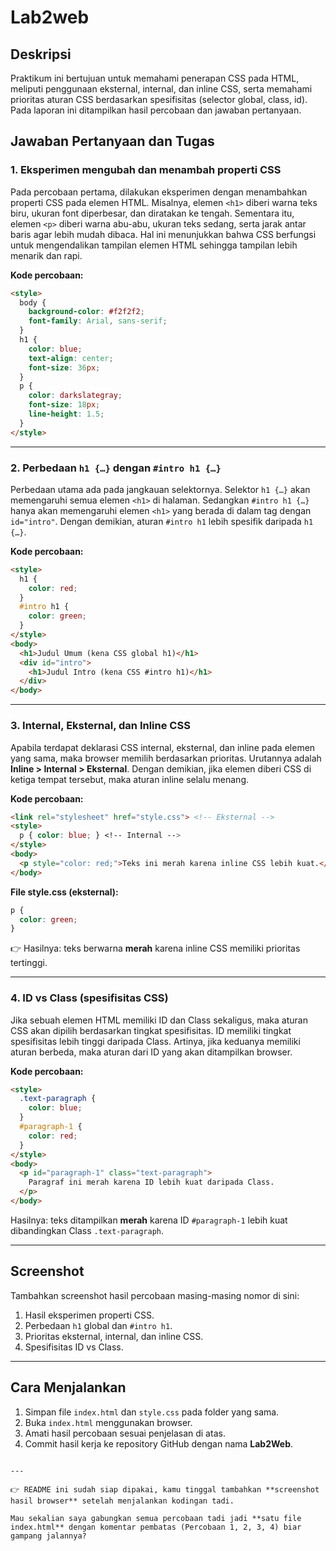 # Lab2web

## Deskripsi
Praktikum ini bertujuan untuk memahami penerapan CSS pada HTML, meliputi penggunaan eksternal, internal, dan inline CSS, serta memahami prioritas aturan CSS berdasarkan spesifisitas (selector global, class, id). Pada laporan ini ditampilkan hasil percobaan dan jawaban pertanyaan.


## Jawaban Pertanyaan dan Tugas

### 1. Eksperimen mengubah dan menambah properti CSS
Pada percobaan pertama, dilakukan eksperimen dengan menambahkan properti CSS pada elemen HTML. Misalnya, elemen `<h1>` diberi warna teks biru, ukuran font diperbesar, dan diratakan ke tengah. Sementara itu, elemen `<p>` diberi warna abu-abu, ukuran teks sedang, serta jarak antar baris agar lebih mudah dibaca. Hal ini menunjukkan bahwa CSS berfungsi untuk mengendalikan tampilan elemen HTML sehingga tampilan lebih menarik dan rapi.

**Kode percobaan:**
```html
<style>
  body {
    background-color: #f2f2f2;
    font-family: Arial, sans-serif;
  }
  h1 {
    color: blue;
    text-align: center;
    font-size: 36px;
  }
  p {
    color: darkslategray;
    font-size: 18px;
    line-height: 1.5;
  }
</style>
````

---

### 2. Perbedaan `h1 {…}` dengan `#intro h1 {…}`

Perbedaan utama ada pada jangkauan selektornya. Selektor `h1 {…}` akan memengaruhi semua elemen `<h1>` di halaman. Sedangkan `#intro h1 {…}` hanya akan memengaruhi elemen `<h1>` yang berada di dalam tag dengan `id="intro"`. Dengan demikian, aturan `#intro h1` lebih spesifik daripada `h1 {…}`.

**Kode percobaan:**

```html
<style>
  h1 {
    color: red;
  }
  #intro h1 {
    color: green;
  }
</style>
<body>
  <h1>Judul Umum (kena CSS global h1)</h1>
  <div id="intro">
    <h1>Judul Intro (kena CSS #intro h1)</h1>
  </div>
</body>
```

---

### 3. Internal, Eksternal, dan Inline CSS

Apabila terdapat deklarasi CSS internal, eksternal, dan inline pada elemen yang sama, maka browser memilih berdasarkan prioritas. Urutannya adalah **Inline > Internal > Eksternal**. Dengan demikian, jika elemen diberi CSS di ketiga tempat tersebut, maka aturan inline selalu menang.

**Kode percobaan:**

```html
<link rel="stylesheet" href="style.css"> <!-- Eksternal -->
<style>
  p { color: blue; } <!-- Internal -->
</style>
<body>
  <p style="color: red;">Teks ini merah karena inline CSS lebih kuat.</p>
</body>
```

**File style.css (eksternal):**

```css
p {
  color: green;
}
```

👉 Hasilnya: teks berwarna **merah** karena inline CSS memiliki prioritas tertinggi.

---

### 4. ID vs Class (spesifisitas CSS)

Jika sebuah elemen HTML memiliki ID dan Class sekaligus, maka aturan CSS akan dipilih berdasarkan tingkat spesifisitas. ID memiliki tingkat spesifisitas lebih tinggi daripada Class. Artinya, jika keduanya memiliki aturan berbeda, maka aturan dari ID yang akan ditampilkan browser.

**Kode percobaan:**

```html
<style>
  .text-paragraph {
    color: blue;
  }
  #paragraph-1 {
    color: red;
  }
</style>
<body>
  <p id="paragraph-1" class="text-paragraph">
    Paragraf ini merah karena ID lebih kuat daripada Class.
  </p>
</body>
```

Hasilnya: teks ditampilkan **merah** karena ID `#paragraph-1` lebih kuat dibandingkan Class `.text-paragraph`.

---

## Screenshot

Tambahkan screenshot hasil percobaan masing-masing nomor di sini:

1. Hasil eksperimen properti CSS.
2. Perbedaan `h1` global dan `#intro h1`.
3. Prioritas eksternal, internal, dan inline CSS.
4. Spesifisitas ID vs Class.

---

## Cara Menjalankan

1. Simpan file `index.html` dan `style.css` pada folder yang sama.
2. Buka `index.html` menggunakan browser.
3. Amati hasil percobaan sesuai penjelasan di atas.
4. Commit hasil kerja ke repository GitHub dengan nama **Lab2Web**.

```

---

👉 README ini sudah siap dipakai, kamu tinggal tambahkan **screenshot hasil browser** setelah menjalankan kodingan tadi.  

Mau sekalian saya gabungkan semua percobaan tadi jadi **satu file index.html** dengan komentar pembatas (Percobaan 1, 2, 3, 4) biar gampang jalannya?
```
